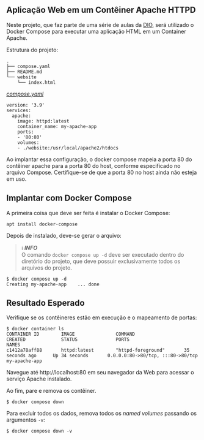 ## Aplicação Web em um Contêiner Apache HTTPD
Neste projeto, que faz parte de uma série de aulas da [DIO](https://www.dio.me/), será utilizado o Docker Compose para executar uma aplicação HTML em um Container Apache.


Estrutura do projeto:
```
.
├── compose.yaml
├── README.md
└── website
    └── index.html
```

[_compose.yaml_](compose.yaml)
```
version: '3.9'
services:
  apache:
    image: httpd:latest
    container_name: my-apache-app
    ports:
    - '80:80'
    volumes:
    - ./website:/usr/local/apache2/htdocs
```

Ao implantar essa configuração, o docker compose mapeia a porta 80 do contêiner apache para a porta 80 do host, conforme especificado no arquivo Compose. Certifique-se de que a porta 80 no host ainda não esteja em uso.

## Implantar com Docker Compose

A primeira coisa que deve ser feita é instalar o Docker Compose:
```
apt install docker-compose
```
Depois de instalado, deve-se gerar o arquivo:

> ℹ️ **_INFO_**  
> O comando `docker compose up -d` deve ser executado dentro do diretório do projeto, que deve possuir exclusivamente todos os arquivos do projeto.

```
$ docker compose up -d
Creating my-apache-app    ... done
```


## Resultado Esperado

Verifique se os contêineres estão em execução e o mapeamento de portas:
```
$ docker container ls
CONTAINER ID        IMAGE               COMMAND                  CREATED             STATUS              PORTS                               NAMES
c1412a78aff88       httpd:latest        "httpd-foreground"       35 seconds ago      Up 34 seconds       0.0.0.0:80->80/tcp, :::80->80/tcp   my-apache-app
```

Navegue até http://localhost:80 em seu navegador da Web para acessar o serviço Apache instalado.

Ao fim, pare e remova os contêiner.

```
$ docker compose down
```

Para excluir todos os dados, remova todos os _named volumes_ passando os argumentos `-v`:
```
$ docker compose down -v
```